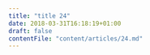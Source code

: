 ```yaml
---
title: "title 24"
date: 2018-03-31T16:18:19+01:00
draft: false
contentFile: "content/articles/24.md"
---
```


